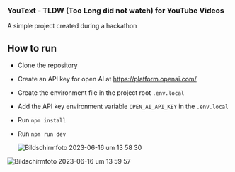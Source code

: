 ### YouText - TLDW (Too Long did not watch) for YouTube Videos

A simple project created during a hackathon

## How to run

- Clone the repository
- Create an API key for open AI at https://platform.openai.com/
- Create the environment file in the project root `.env.local`
- Add the API key environment variable `OPEN_AI_API_KEY` in the `.env.local`
- Run `npm install`
- Run `npm run dev`

  ![Bildschirmfoto 2023-06-16 um 13 58 30](https://github.com/Yasir-dev/text-tube/assets/41165103/c99b15cf-92e1-48a1-afb4-27521fff7858)

  
![Bildschirmfoto 2023-06-16 um 13 59 57](https://github.com/Yasir-dev/text-tube/assets/41165103/9931f3f1-8d4a-4f8c-8792-9fa64160159f)
